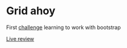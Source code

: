# Grid ahoy

First [challenge](1.Exercise-Grid-Away.md) learning to work with bootstrap

[Live review](https://xandervdh.github.io/grid-ahoy/)
